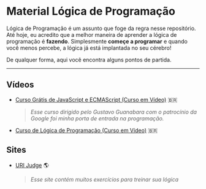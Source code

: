 # Material Lógica de Programação

Lógica de Programação é um assunto que foge da regra nesse repositório. Até hoje, eu acredito que a melhor maneira de aprender a lógica de programação é **fazendo**. Simplesmente **começe a programar** e quando você menos percebe, a lógica já está implantada no seu cérebro!

De qualquer forma, aqui você encontra alguns pontos de partida.

---

## Vídeos

* [Curso Grátis de JavaScript e ECMAScript (Curso em Vídeo)](https://www.youtube.com/watch?v=1-w1RfGIov4&list=PLHz_AreHm4dlsK3Nr9GVvXCbpQyHQl1o1) :brazil:
   > _Esse curso dirigido pelo Gustavo Guanabara com o patrocínio da Google foi minha porta de entrada na programação._
* [Curso de Lógica de Programação (Curso em Vídeo)](https://www.youtube.com/watch?v=8mei6uVttho&list=PLHz_AreHm4dmSj0MHol_aoNYCSGFqvfXV) :brazil:

## Sites

* [URI Judge](www.urionlinejudge.com) :earth_americas:
    > _Esse site contém muitos exercícios para treinar sua lógica_
